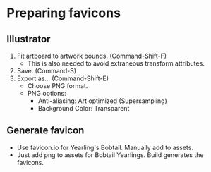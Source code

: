 # Preparing favicons

## Illustrator

1. Fit artboard to artwork bounds. (Command-Shift-F)
    * This is also needed to avoid extraneous transform attributes.
2. Save. (Command-S)
3. Export as... (Command-Shift-E)
    * Choose PNG format.
    * PNG options:
        * Anti-aliasing: Art optimized (Supersampling)
        * Background Color: Transparent

## Generate favicon

* Use favicon.io for Yearling's Bobtail. Manually add to assets.
* Just add png to assets for Bobtail Yearlings. Build generates the favicons.